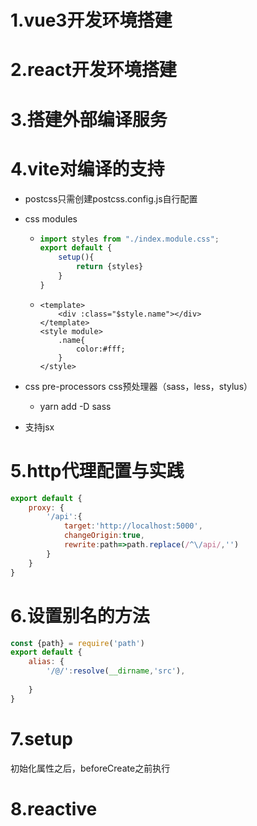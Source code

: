 # 1.vue3开发环境搭建

# 2.react开发环境搭建

# 3.搭建外部编译服务

# 4.vite对编译的支持

- postcss只需创建postcss.config.js自行配置

- css modules

  - ```js
    import styles from "./index.module.css";
    export default {
        setup(){
            return {styles}
    	}
    }
    ```

  - ```vue
    <template>
    	<div :class="$style.name"></div>
    </template>
    <style module>
        .name{
            color:#fff;
        }
    </style>
    ```

- css pre-processors  css预处理器（sass，less，stylus）
  - yarn add -D sass
- 支持jsx

# 5.http代理配置与实践

```js
export default {
    proxy: {
        '/api':{
            target:'http://localhost:5000',
            changeOrigin:true,
            rewrite:path=>path.replace(/^\/api/,'')
        }
    }
}
```

# 6.设置别名的方法

```js
const {path} = require('path')
export default {
    alias: {
        '/@/':resolve(__dirname,'src'),
        
    }
}
```

# 7.setup

初始化属性之后，beforeCreate之前执行

# 8.reactive

